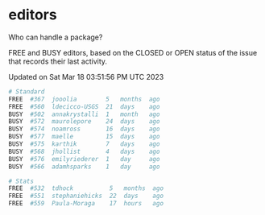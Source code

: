 # editors

Who can handle a package?

FREE and BUSY editors, based on the CLOSED or OPEN status of the issue that
records their last activity.

Updated on Sat Mar 18 03:51:56 PM UTC 2023

```bash
# Standard
FREE  #367  jooolia        5   months  ago
FREE  #560  ldecicco-USGS  21  days    ago
BUSY  #502  annakrystalli  1   month   ago
BUSY  #572  maurolepore    24  days    ago
BUSY  #574  noamross       16  days    ago
BUSY  #577  maelle         15  days    ago
BUSY  #575  karthik        7   days    ago
BUSY  #568  jhollist       4   days    ago
BUSY  #576  emilyriederer  1   day     ago
BUSY  #566  adamhsparks    1   day     ago

# Stats
FREE  #532  tdhock          5   months  ago
FREE  #551  stephaniehicks  22  days    ago
FREE  #559  Paula-Moraga    17  hours   ago
```
